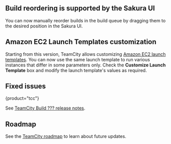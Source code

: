 [//]: # (title: What's New in TeamCity 2022.12)
[//]: # (auxiliary-id: What's New in TeamCity 2022.12;What's New in TeamCity)

## Build reordering is supported by the Sakura UI

You can now manually reorder builds in the build queue by dragging them to the desired position in the Sakura UI.

## Amazon EC2 Launch Templates customization

Starting from this version, TeamCity allows customizing [Amazon EC2 launch templates](setting-up-teamcity-for-amazon-ec2.md#Amazon+EC2+Launch+Templates+support). You can now use the same launch template to run various instances that differ in some parameters only.
Check the **Customize Launch Template** box and modify the launch template's values as required.


## Fixed issues
{product="tcc"}

See [TeamCity Build ??? release notes](teamcity-release-notes-build-???.md).

## Roadmap

See the [TeamCity roadmap](https://www.jetbrains.com/teamcity/roadmap/#teamcity-roadmap) to learn about future updates.